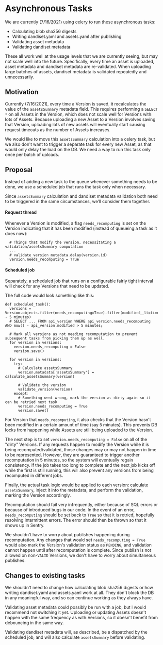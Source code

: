 # Asynchronous Tasks
We are currently (7/16/2021) using celery to run these asynchronous tasks:

 * Calculating blob sha256 digests
 * Writing dandiset.yaml and assets.yaml after publishing
 * Validating asset metadata
 * Validating dandiset metadata

These all work well at the usage levels that we are currently seeing, but may not scale well into the future.
Specifically, every time an asset is uploaded, asset metadata and dandiset metadata are re-validated.
When uploading large batches of assets, dandiset metadata is validated repeatedly and unnecessarily.

## Motivation
Currently (7/16/2021), every time a Version is saved, it recalculates the value of the `assetsSummary` metadata field.
This requires performing a `SELECT *` on all Assets in the Version, which does not scale well for Versions with lots of Assets.
Because uploading a new Asset to a Version involves saving that Version, uploading lots of new assets will eventually start causing request timeouts as the number of Assets increases.

We would like to move this `assetsSummary` calculation into a celery task, but we also don't want to trigger a separate task for every new Asset, as that would only delay the load on the DB.
We need a way to run this task only once per batch of uploads.

## Proposal
Instead of adding a new task to the queue whenever something needs to be done, we use a scheduled job that runs the task only when necessary.

Since `assetsSummary` calculation and dandiset metadata validation both need to be triggered in the same circumstances, we'll consider them together.

#### Request thread
Whenever a Version is modified, a flag `needs_recomputing` is set on the Version indicating that it has been modified (instead of queueing a task as it does now):
```
  # Things that modify the version, necessitating a validation/assetsSummary computation
  ...
  # validate_version_metadata.delay(version.id)
  version.needs_recomputing = True
```

#### Scheduled job
Separately, a scheduled job that runs on a configurable fairly tight interval will check for any Versions that need to be updated.

The full code would look something like this:
```
def scheduled_task():
  versions = Version.objects.filter(needs_recomputing=True).filter(modified__lt=timezone.now() - 5 minutes)
  # SELECT ... FROM api_version WHERE api_version.needs_recomputing AND now() - api_version.modified > 5 minutes;

  # Mark all versions as not needing recomputation to prevent subsequent tasks from picking them up as well.
  for version in versions:
    version.needs_recomputing = False
    version.save()

  for version in versions:
    try:
      # Calculate assetsSummary
      version.metadata['assetsSummary'] = calculate_assetsSummary(version)

      # Validate the version
      validate_version(version)
    except:
      # Something went wrong, mark the version as dirty again so it can be retried next task
      version.needs_recomputing = True
      version.save()
```

For Version that `needs_recomputing`, it also checks that the Version hasn't been modified in a certain amount of time (say 5 minutes). This prevents DB locks from happening while Assets are still being uploaded to the Version.

The next step is to set `version.needs_recomputing = False` on all of the "dirty" Versions.
If any requests happen to modify the Version while it is being recomputed/validated, those changes may or may not happen in time to be represented.
However, they are guaranteed to trigger another recomputation in 5 minutes, so the system will eventually regain consistency.
If the job takes too long to complete and the next job kicks off while the first is still running, this will also prevent any versions from being recomputed in different jobs.

Finally, the actual task logic would be applied to each version: calculate `assetsSummary`, inject it into the metadata, and perform the validation, marking the Version accordingly.

Recomputation should fail very infrequently, either because of SQL errors or because of introduced bugs in our code.
In the event of an error, `needs_recomputing` should be set back to `True` so that it is retried, hopefully resolving intermittent errors.
The error should then be thrown so that it shows up in Sentry.

We shouldn't have to worry about publishes happening during recomputation. Any changes that would set `needs_recomputing = True` would also mark the Version's validation status as `PENDING`, and validation cannot happen until after recomputation is complete. Since publish is not allowed on non-`VALID` Versions, we don't have to worry about simultaneous publishes.

## Changes to existing tasks
We shouldn't need to change how calculating blob sha256 digests or how writing dandiset.yaml and assets.yaml work at all.
They don't block the DB in any meaningful way, and so can continue working as they always have.

Validating asset metadata could possibly be run with a job, but I would recommend not switching it yet.
Uploading or updating Assets doesn't happen with the same frequency as with Versions, so it doesn't benefit from debouncing in the same way.

Validating dandiset metadata will, as described, be a dispatched by the scheduled job, and will also calculate `assetsSummary` before validating.
